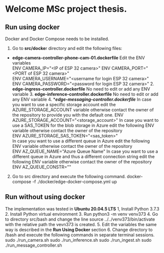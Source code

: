 # Welcome MSc project thesis.

 
## Run using docker
Docker and Docker Compose needs to be installed.
 1. Go to **src/docke**r directory and edit the following files:
 - **edge-camera-controller-phone-cam-01.dockerfile** 
       Edit the ENV variables   
       ENV CAMERA_IP="<IP of ESP 32 camera>" 
       ENV CAMERA_PORT="<PORT of ESP 32 camera>"  
       ENV CAMERA_USERNAME="<username for login ESP 32 camera>"  
       ENV CAMERA_PASSWORD="<password for login ESP 32 camera>"
    2. **edge-ingress-controller.dockerfile**  No need to edit or add any ENV variable
    3. **edge-inference-controller.dockerfile**  No need to edit or add any ENV variable
    4. ****edge-messaging-controller.dockerfile*** 
	   In case you want to use a specific storage account edit the AZURE_STORAGE_ACCOUNT variable  otherwise contact the owner of the repository to provide you with the default one.
	   ENV AZURE_STORAGE_ACCOUNT="<storage_account>" 
	  In case you want to use a SAS_TOKEN for the blob storage in Azure edit the following ENV variable otherwise contact the owner of the repository	   	
       ENV AZURE_STORAGE_SAS_TOKEN="<sas_token>"   
      In case you want to use a different queue in Azure edit the following ENV variable otherwise contact the owner of the repository	   	
       ENV AZ_QUEUE_NAME="Azure Queue Name"
        In case you want to use a different queue in Azure and thus a different connection string edit the following ENV variable otherwise contact the owner of the repository
        ENV AZ_QUEUE_CONSTR="<Azure Queue Connection String>"
        	   	
2. Go to src directory and execute the following command.
docker-compose -f ./docker/edge-docker-compose.yml up

  
  

##  Run without using docker
The implementation was tested in **Ubuntu 20.04.5 LTS**
1, Install Python 3.7.3
2. Install Python virtual environment
3. Run python3 -m venv venv373
4. Go to directory src/bash and change the line 
source  ../../venv373/bin/activate
with the relative path the vevn373 is created.
5. Edit the variables the same way is described in the **Run Using Docker** section 
6. Change directory to /bash and execute the following commands in separate terminal sessions.
sudo ./run_camera.sh
sudo ./run_inference.sh
sudo ./run_ingest.sh
sudo ./run_message_controller.sh